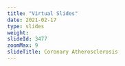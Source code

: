 ```yaml
---
title: "Virtual Slides"
date: 2021-02-17
type: slides
weight:
slideId: 3477
zoomMax: 9
slideTitle: Coronary Atherosclerosis
---
```

